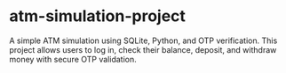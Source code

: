 # atm-simulation-project
A simple ATM simulation using SQLite, Python, and OTP verification. This project allows users to log in, check their balance, deposit, and withdraw money with secure OTP validation.
